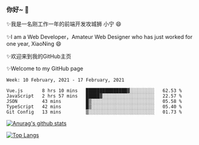 ### 你好~  👋

✨我是一名刚工作一年的前端开发攻城狮 小宁 😄

✨I am a Web Developer，Amateur Web Designer who has just worked for one year, XiaoNing 😄

✨欢迎来到我的GitHub主页

✨Welcome to my GitHub page
<!--
**7148505/7148505** is a ✨ _special_ ✨ repository because its `README.md` (this file) appears on your GitHub profile.

Here are some ideas to get you started:

- 🔭 I’m currently working on ...
- 🌱 I’m currently learning ...
- 👯 I’m looking to collaborate on ...
- 🤔 I’m looking for help with ...
- 💬 Ask me about ...
- 📫 How to reach me: ...
- 😄 Pronouns: ...
- ⚡ Fun fact: ...
-->

<!--START_SECTION:waka-->
```text
Week: 10 February, 2021 - 17 February, 2021

Vue.js       8 hrs 10 mins   ███████████████▓░░░░░░░░░   62.53 % 
JavaScript   2 hrs 57 mins   █████▓░░░░░░░░░░░░░░░░░░░   22.57 % 
JSON         43 mins         █▒░░░░░░░░░░░░░░░░░░░░░░░   05.58 % 
TypeScript   42 mins         █▒░░░░░░░░░░░░░░░░░░░░░░░   05.40 % 
Git Config   13 mins         ▒░░░░░░░░░░░░░░░░░░░░░░░░   01.73 % 
```
<!--END_SECTION:waka-->

[![Anurag's github stats](https://github-readme-stats.vercel.app/api?username=littleCareless)](https://github.com/anuraghazra/github-readme-stats)

[![Top Langs](https://github-readme-stats.vercel.app/api/top-langs/?username=littleCareless&layout=compact)](https://github.com/anuraghazra/github-readme-stats)
